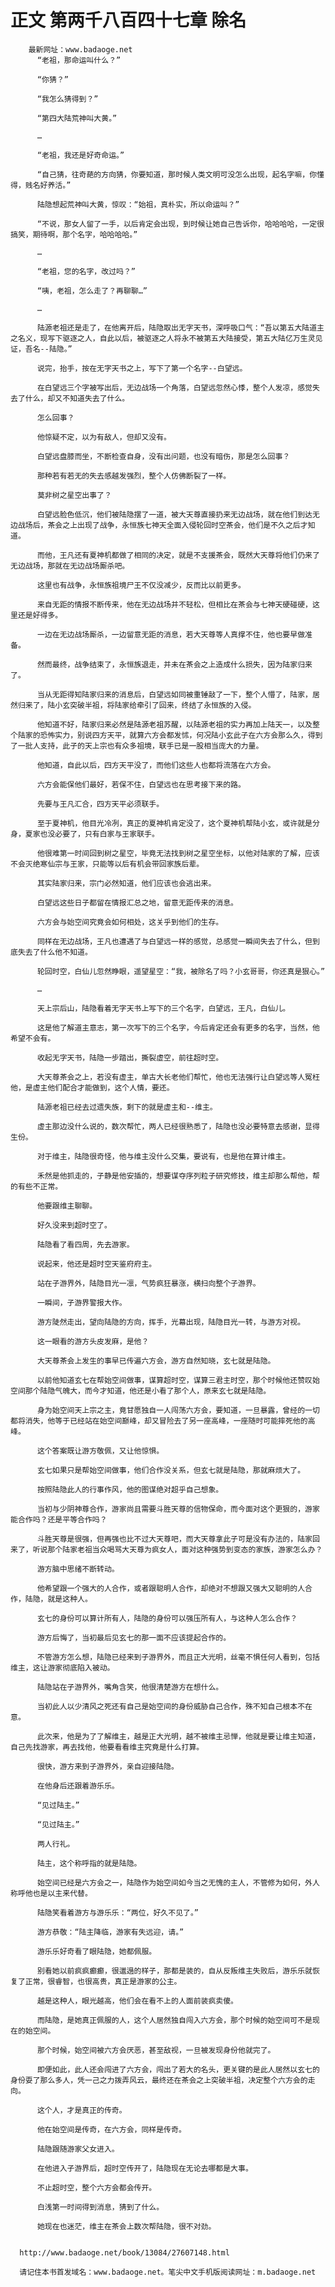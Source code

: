 # 正文 第两千八百四十七章 除名
        最新网址：www.badaoge.net
          “老祖，那命运叫什么？”
      
          “你猜？”
      
          “我怎么猜得到？”
      
          “第四大陆荒神叫大黄。”
      
          …
      
          “老祖，我还是好奇命运。”
      
          “自己猜，往奇葩的方向猜，你要知道，那时候人类文明可没怎么出现，起名字嘛，你懂得，贱名好养活。”
      
          陆隐想起荒神叫大黄，惊叹：“始祖，真朴实，所以命运叫？”
      
          “不说，那女人留了一手，以后肯定会出现，到时候让她自己告诉你，哈哈哈哈，一定很搞笑，期待啊，那个名字，哈哈哈哈。”
      
          …
      
          “老祖，您的名字，改过吗？”
      
          “咦，老祖，怎么走了？再聊聊…”
      
          …
      
          陆源老祖还是走了，在他离开后，陆隐取出无字天书，深呼吸口气：“吾以第五大陆道主之名义，现写下驱逐之人，自此以后，被驱逐之人将永不被第五大陆接受，第五大陆亿万生灵见证，吾名--陆隐。”
      
          说完，抬手，按在无字天书之上，写下了第一个名字--白望远。
      
          在白望远三个字被写出后，无边战场一个角落，白望远忽然心悸，整个人发凉，感觉失去了什么，却又不知道失去了什么。
      
          怎么回事？
      
          他惊疑不定，以为有敌人，但却又没有。
      
          白望远盘膝而坐，不断检查自身，没有出问题，也没有暗伤，那是怎么回事？
      
          那种若有若无的失去感越发强烈，整个人仿佛断裂了一样。
      
          莫非树之星空出事了？
      
          白望远脸色低沉，他们被陆隐摆了一道，被大天尊直接扔来无边战场，就在他们到达无边战场后，茶会之上出现了战争，永恒族七神天全面入侵轮回时空茶会，他们是不久之后才知道。
      
          而他，王凡还有夏神机都做了相同的决定，就是不支援茶会，既然大天尊将他们仍来了无边战场，那就在无边战场厮杀吧。
      
          这里也有战争，永恒族祖境尸王不仅没减少，反而比以前更多。
      
          来自无距的情报不断传来，他在无边战场并不轻松，但相比在茶会与七神天硬碰硬，这里还是好得多。
      
          一边在无边战场厮杀，一边留意无距的消息，若大天尊等人真撑不住，他也要早做准备。
      
          然而最终，战争结束了，永恒族退走，并未在茶会之上造成什么损失，因为陆家归来了。
      
          当从无距得知陆家归来的消息后，白望远如同被重锤敲了一下，整个人懵了，陆家，居然归来了，陆小玄突破半祖，将陆家给牵引了回来，终结了永恒族的入侵。
      
          他知道不好，陆家归来必然是陆源老祖苏醒，以陆源老祖的实力再加上陆天一，以及整个陆家的恐怖实力，别说四方天平，就算六方会都发怵，何况陆小玄此子在六方会那么久，得到了一批人支持，此子的天上宗也有众多祖境，联手已是一股相当庞大的力量。
      
          他知道，自此以后，四方天平没了，而他们这些人也都将流落在六方会。
      
          六方会能保他们最好，若保不住，白望远也在思考接下来的路。
      
          先要与王凡汇合，四方天平必须联手。
      
          至于夏神机，他目光冷冽，真正的夏神机肯定没了，这个夏神机帮陆小玄，或许就是分身，夏家也没必要了，只有白家与王家联手。
      
          他很难第一时间回到树之星空，毕竟无法找到树之星空坐标，以他对陆家的了解，应该不会灭绝寒仙宗与王家，只能等以后有机会带回家族后辈。
      
          其实陆家归来，宗门必然知道，他们应该也会逃出来。
      
          白望远这些日子都留在情报汇总之地，留意无距传来的消息。
      
          六方会与始空间究竟会如何相处，这关乎到他们的生存。
      
          同样在无边战场，王凡也遭遇了与白望远一样的感觉，总感觉一瞬间失去了什么，但到底失去了什么他不知道。
      
          轮回时空，白仙儿忽然睁眼，遥望星空：“我，被除名了吗？小玄哥哥，你还真是狠心。”
      
          …
      
          天上宗后山，陆隐看着无字天书上写下的三个名字，白望远，王凡，白仙儿。
      
          这是他了解道主意志，第一次写下的三个名字，今后肯定还会有更多的名字，当然，他希望不会有。
      
          收起无字天书，陆隐一步踏出，撕裂虚空，前往超时空。
      
          大天尊茶会之上，若没有虚主，单古大长老他们帮忙，他也无法强行让白望远等人冤枉他，是虚主他们配合才能做到，这个人情，要还。
      
          陆源老祖已经去过遗失族，剩下的就是虚主和--维主。
      
          虚主那边没什么说的，数次帮忙，两人已经很熟悉了，陆隐也没必要特意去感谢，显得生份。
      
          对于维主，陆隐很奇怪，他与维主没什么交集，要说有，也是他在算计维主。
      
          禾然是他抓走的，子静是他安插的，想要谋夺序列粒子研究修技，维主却那么帮他，帮的有些不正常。
      
          他要跟维主聊聊。
      
          好久没来到超时空了。
      
          陆隐看了看四周，先去游家。
      
          说起来，他还是超时空天鉴府府主。
      
          站在子游界外，陆隐目光一凛，气势疯狂暴涨，横扫向整个子游界。
      
          一瞬间，子游界警报大作。
      
          游方陡然走出，望向陆隐的方向，挥手，光幕出现，陆隐目光一转，与游方对视。
      
          这一眼看的游方头皮发麻，是他？
      
          大天尊茶会上发生的事早已传遍六方会，游方自然知晓，玄七就是陆隐。
      
          以前他知道玄七在帮始空间做事，谋算超时空，谋算三君主时空，那个时候他还赞叹始空间那个陆隐气魄大，而今才知道，他还是小看了那个人，原来玄七就是陆隐。
      
          身为始空间天上宗之主，竟甘愿独自一人闯荡六方会，要知道，一旦暴露，曾经的一切都将消失，他等于已经站在始空间巅峰，却又冒险去了另一座高峰，一座随时可能摔死他的高峰。
      
          这个答案既让游方敬佩，又让他惊惧。
      
          玄七如果只是帮始空间做事，他们合作没关系，但玄七就是陆隐，那就麻烦大了。
      
          按照陆隐此人的行事作风，他的图谋绝对超乎自己想象。
      
          当初与少阴神尊合作，游家尚且需要斗胜天尊的信物保命，而今面对这个更狠的，游家能合作吗？还是平等合作吗？
      
          斗胜天尊是很强，但再强也比不过大天尊吧，而大天尊拿此子可是没有办法的，陆家回来了，听说那个陆家老祖当众喝骂大天尊为疯女人，面对这种强势到变态的家族，游家怎么办？
      
          游方脑中思绪不断转动。
      
          他希望跟一个强大的人合作，或者跟聪明人合作，却绝对不想跟又强大又聪明的人合作，陆隐，就是这种人。
      
          玄七的身份可以算计所有人，陆隐的身份可以强压所有人，与这种人怎么合作？
      
          游方后悔了，当初最后见玄七的那一面不应该提起合作的。
      
          不管游方怎么想，陆隐已经来到子游界外，而且正大光明，丝毫不惧任何人看到，包括维主，这让游家彻底陷入被动。
      
          陆隐站在子游界外，嘴角含笑，他很清楚游方在想什么。
      
          当初此人以少清风之死还有自己是始空间的身份威胁自己合作，殊不知自己根本不在意。
      
          此次来，他是为了了解维主，越是正大光明，越不被维主忌惮，他就是要让维主知道，自己先找游家，再去找他，他要看看维主究竟是什么打算。
      
          很快，游方来到子游界外，亲自迎接陆隐。
      
          在他身后还跟着游乐乐。
      
          “见过陆主。”
      
          “见过陆主。”
      
          两人行礼。
      
          陆主，这个称呼指的就是陆隐。
      
          始空间已经是六方会之一，陆隐作为始空间如今当之无愧的主人，不管修为如何，外人称呼他也是以主来代替。
      
          陆隐笑看着游方与游乐乐：“两位，好久不见了。”
      
          游方恭敬：“陆主降临，游家有失远迎，请。”
      
          游乐乐好奇看了眼陆隐，她都佩服。
      
          别看她以前疯疯癫癫，很邋遢的样子，那都是装的，自从反叛维主失败后，游乐乐就恢复了正常，很睿智，也很高贵，真正是游家的公主。
      
          越是这种人，眼光越高，他们会在看不上的人面前装疯卖傻。
      
          而陆隐，是她真正佩服的人，这个人居然独自闯入六方会，那个时候的始空间可不是现在的始空间。
      
          那个时候，始空间被六方会厌恶，甚至敌视，一旦被发现身份他就完了。
      
          即便如此，此人还会闯进了六方会，闯出了若大的名头，更关键的是此人居然以玄七的身份耍了那么多人，凭一己之力拨弄风云，最终还在茶会之上突破半祖，决定整个六方会的走向。
      
          这个人，才是真正的传奇。
      
          他在始空间是传奇，在六方会，同样是传奇。
      
          陆隐跟随游家父女进入。
      
          在他进入子游界后，超时空传开了，陆隐现在无论去哪都是大事。
      
          不止超时空，整个六方会都会传开。
      
          白浅第一时间得到消息，猜到了什么。
      
          她现在也迷茫，维主在茶会上数次帮陆隐，很不对劲。
      
      
      http://www.badaoge.net/book/13084/27607148.html
      
      请记住本书首发域名：www.badaoge.net。笔尖中文手机版阅读网址：m.badaoge.net